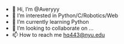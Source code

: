 - 👋 Hi, I’m @Averyyy
- 👀 I’m interested in Python/C/Robotics/Web
- 🌱 I’m currently learning Python
- 💞️ I’m looking to collaborate on ...
- 📫 How to reach me hq443@nyu.edu

<!---
Averyyy/Averyyy is a ✨ special ✨ repository because its `README.md` (this file) appears on your GitHub profile.
You can click the Preview link to take a look at your changes.
--->

